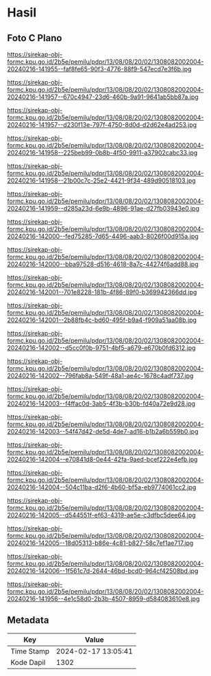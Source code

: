 # Hasil

## Foto C Plano

https://sirekap-obj-formc.kpu.go.id/2b5e/pemilu/pdpr/13/08/08/20/02/1308082002004-20240216-141955--faf8fe65-90f3-4776-88f9-547ecd7e3f6b.jpg

https://sirekap-obj-formc.kpu.go.id/2b5e/pemilu/pdpr/13/08/08/20/02/1308082002004-20240216-141957--670c4947-23d6-460b-9a91-9641ab5bb87a.jpg

https://sirekap-obj-formc.kpu.go.id/2b5e/pemilu/pdpr/13/08/08/20/02/1308082002004-20240216-141957--d230f13e-797f-4750-8d0d-d2d62e4ad253.jpg

https://sirekap-obj-formc.kpu.go.id/2b5e/pemilu/pdpr/13/08/08/20/02/1308082002004-20240216-141958--225beb99-0b8b-4f50-9911-a37902cabc33.jpg

https://sirekap-obj-formc.kpu.go.id/2b5e/pemilu/pdpr/13/08/08/20/02/1308082002004-20240216-141958--21b00c7c-25e2-4421-9f34-489d90518103.jpg

https://sirekap-obj-formc.kpu.go.id/2b5e/pemilu/pdpr/13/08/08/20/02/1308082002004-20240216-141959--d285a23d-6e9b-4896-91ae-d27fb03943e0.jpg

https://sirekap-obj-formc.kpu.go.id/2b5e/pemilu/pdpr/13/08/08/20/02/1308082002004-20240216-142000--fed75285-7d65-4496-aab3-8026f00d915a.jpg

https://sirekap-obj-formc.kpu.go.id/2b5e/pemilu/pdpr/13/08/08/20/02/1308082002004-20240216-142000--bba97528-d516-4618-8a7c-44274f6add88.jpg

https://sirekap-obj-formc.kpu.go.id/2b5e/pemilu/pdpr/13/08/08/20/02/1308082002004-20240216-142001--701e8228-181b-4f86-89f0-b369942366dd.jpg

https://sirekap-obj-formc.kpu.go.id/2b5e/pemilu/pdpr/13/08/08/20/02/1308082002004-20240216-142001--2b88fb4c-bd60-495f-b9a4-f909a51aa08b.jpg

https://sirekap-obj-formc.kpu.go.id/2b5e/pemilu/pdpr/13/08/08/20/02/1308082002004-20240216-142002--d5cc0f0b-9751-4bf5-a679-e670b0fd6312.jpg

https://sirekap-obj-formc.kpu.go.id/2b5e/pemilu/pdpr/13/08/08/20/02/1308082002004-20240216-142002--796fab8a-549f-48a1-ae4c-1678c4adf737.jpg

https://sirekap-obj-formc.kpu.go.id/2b5e/pemilu/pdpr/13/08/08/20/02/1308082002004-20240216-142003--f4ffac0d-3ab5-4f3b-b30b-fd40a72e9d28.jpg

https://sirekap-obj-formc.kpu.go.id/2b5e/pemilu/pdpr/13/08/08/20/02/1308082002004-20240216-142003--54f47d42-de5d-4de7-ad16-b1b2a6b559b0.jpg

https://sirekap-obj-formc.kpu.go.id/2b5e/pemilu/pdpr/13/08/08/20/02/1308082002004-20240216-142004--e70841d8-0e44-42fa-9aed-bcef222e4efb.jpg

https://sirekap-obj-formc.kpu.go.id/2b5e/pemilu/pdpr/13/08/08/20/02/1308082002004-20240216-142004--504c11ba-d2f6-4b60-bf5a-eb9774061cc2.jpg

https://sirekap-obj-formc.kpu.go.id/2b5e/pemilu/pdpr/13/08/08/20/02/1308082002004-20240216-142005--d544551f-ef63-4319-ae5e-c3dfbc5dee64.jpg

https://sirekap-obj-formc.kpu.go.id/2b5e/pemilu/pdpr/13/08/08/20/02/1308082002004-20240216-142005--18d05313-b86e-4c81-b827-58c7ef1ae717.jpg

https://sirekap-obj-formc.kpu.go.id/2b5e/pemilu/pdpr/13/08/08/20/02/1308082002004-20240216-142006--1f561c7d-2644-46bd-bcd0-964cf42508bd.jpg

https://sirekap-obj-formc.kpu.go.id/2b5e/pemilu/pdpr/13/08/08/20/02/1308082002004-20240216-141956--4e1c58d0-2b3b-4507-8959-d584083610e8.jpg


## Metadata

| Key        | Value               |
| ---------- | ------------------- |
| Time Stamp | 2024-02-17 13:05:41 |
| Kode Dapil | 1302                |



